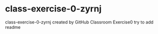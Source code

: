 # class-exercise-0-zyrnj
class-exercise-0-zyrnj created by GitHub Classroom
Exercise0 try to add readme
